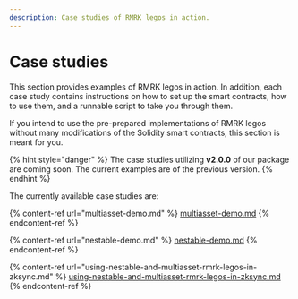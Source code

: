 ```yaml
---
description: Case studies of RMRK legos in action.
---
```


# Case studies

This section provides examples of RMRK legos in action. In addition, each case study contains instructions on how to set up the smart contracts, how to use them, and a runnable script to take you through them.

If you intend to use the pre-prepared implementations of RMRK legos without many modifications of the Solidity smart contracts, this section is meant for you.

{% hint style="danger" %}
The case studies utilizing **v2.0.0** of our package are coming soon. The current examples are of the previous version.
{% endhint %}

The currently available case studies are:

{% content-ref url="multiasset-demo.md" %}
[multiasset-demo.md](multiasset-demo.md)
{% endcontent-ref %}

{% content-ref url="nestable-demo.md" %}
[nestable-demo.md](nestable-demo.md)
{% endcontent-ref %}

{% content-ref url="using-nestable-and-multiasset-rmrk-legos-in-zksync.md" %}
[using-nestable-and-multiasset-rmrk-legos-in-zksync.md](using-nestable-and-multiasset-rmrk-legos-in-zksync.md)
{% endcontent-ref %}
